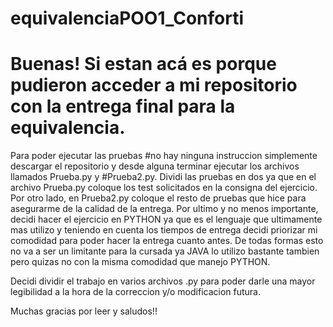 # equivalenciaPOO1_Conforti

# Buenas! Si estan acá es porque pudieron acceder a mi repositorio con la entrega final para la equivalencia.
Para poder ejecutar las pruebas #no hay ninguna instruccion simplemente descargar el repositorio y desde alguna terminar ejecutar los archivos llamados Prueba.py y #Prueba2.py.
Dividi las pruebas en dos ya que en el archivo Prueba.py coloque los test solicitados en la consigna del ejercicio. Por otro lado, en Prueba2.py coloque el resto de pruebas que hice para asegurarme de la calidad de la entrega.
Por ultimo y no menos importante, decidi hacer el ejercicio en PYTHON ya que es el lenguaje que ultimamente mas utilizo y teniendo en cuenta los tiempos de entrega decidi priorizar mi comodidad para poder hacer la entrega cuanto antes. De todas formas esto no va a ser un limitante para la cursada ya JAVA lo utilizo bastante tambien pero quizas no con la misma comodidad que manejo PYTHON. 

Decidi dividir el trabajo en varios archivos .py para poder darle una mayor legibilidad a la hora de la correccion y/o modificacion futura.

Muchas gracias por leer y saludos!!
